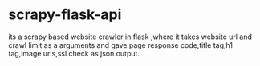 # scrapy-flask-api
its a scrapy based website crawler in flask ,where it takes website url and crawl limit as a arguments and gave page response code,title tag,h1 tag,image urls,ssl check as json output.
